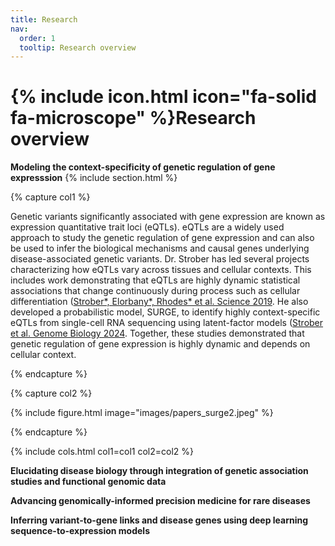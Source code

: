 ```yaml
---
title: Research
nav:
  order: 1
  tooltip: Research overview
---
```


# {% include icon.html icon="fa-solid fa-microscope" %}Research overview

**Modeling the context-specificity of genetic regulation of gene expresssion**
{% include section.html %}

{% capture col1 %}

Genetic variants significantly associated with gene expression are known as expression quantitative trait loci (eQTLs). eQTLs are a widely used approach to study the genetic regulation of gene expression and can also be used to infer the biological mechanisms and causal genes underlying disease-associated genetic variants. Dr. Strober has led several projects characterizing how eQTLs vary across tissues and cellular contexts. This includes work demonstrating that eQTLs are highly dynamic statistical associations that change continuously during process such as cellular differentiation ([Strober*, Elorbany*, Rhodes* et al. Science 2019](https://pubmed.ncbi.nlm.nih.gov/31249060/). He also developed a probabilistic model, SURGE, to identify highly context-specific eQTLs from single-cell RNA sequencing using latent-factor models ([Strober et al. Genome Biology 2024](https://genomebiology.biomedcentral.com/articles/10.1186/s13059-023-03152-z). Together, these studies demonstrated that genetic regulation of gene expression is highly dynamic and depends on cellular context. 

{% endcapture %}

{% capture col2 %}

{% include figure.html image="images/papers_surge2.jpeg" %}

{% endcapture %}

{% include cols.html col1=col1 col2=col2 %}

**Elucidating disease biology through integration of genetic association studies and functional genomic data**

**Advancing genomically-informed precision medicine for rare diseases**

**Inferring variant-to-gene links and disease genes using deep learning sequence-to-expression models**
